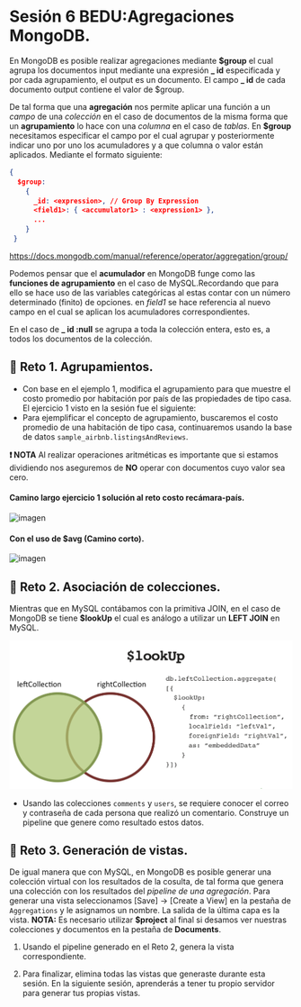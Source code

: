 # Sesión 6 BEDU:Agregaciones MongoDB.

En MongoDB es posible realizar agregaciones mediante **$group** el cual agrupa los documentos input mediante una expresión **_ id** especificada y por cada agrupamiento, el output es un documento. El campo **_ id** de cada documento output contiene el valor de $group. 

De tal forma que una **agregación** nos permite aplicar una función a un *campo* de una *colección* en el caso de documentos de la misma forma que un **agrupamiento** lo hace con una *columna* en el caso de *tablas*. En **$group** necesitamos especificar el campo por el cual agrupar y posteriormente indicar uno por uno los acumuladores y a que columna o valor están aplicados. Mediante el formato siguiente:

```json
{
  $group:
    {
      _id: <expression>, // Group By Expression
      <field1>: { <accumulator1> : <expression1> },
      ...
    }
 }
```        
https://docs.mongodb.com/manual/reference/operator/aggregation/group/
        
Podemos pensar que el **acumulador** en MongoDB funge como las **funciones de agrupamiento** en el caso de MySQL.Recordando que para ello se hace uso de las variables categóricas al estas contar con un número determinado (finito) de opciones. en *field1* se hace referencia al nuevo campo en el cual se aplican los acumuladores correspondientes.

En el caso de **_ id :null** se agrupa a toda la colección entera, esto es, a todos los documentos de la colección.


## :pushpin: Reto 1. Agrupamientos. 
- Con base en el ejemplo 1, modifica el agrupamiento para que muestre el costo promedio por habitación por país de las propiedades de tipo casa. El ejercicio 1 visto en la sesión fue el siguiente: 
- Para ejemplificar el concepto de agrupamiento, buscaremos el costo promedio de una habitación de tipo casa, continuaremos usando la base de datos `sample_airbnb.listingsAndReviews`.

**:exclamation: NOTA** Al realizar operaciones aritméticas es importante que si estamos dividiendo nos aseguremos de **NO** operar con documentos cuyo valor sea cero. 
#### Camino largo ejercicio 1 solución al reto costo recámara-país.
![imagen](imagenes/costo_recamara_largo.png)
#### Con el uso de $avg (Camino corto).
![imagen](imagenes/costo_recamara_corto.png)
## :pushpin: Reto 2. Asociación de colecciones.
Mientras que en MySQL contábamos con la primitiva JOIN, en el caso de MongoDB se tiene **$lookUp** el cual es análogo a utilizar un **LEFT JOIN** en MySQL.

![imagen](imagenes/lookUp.png)



- Usando las colecciones `comments` y `users`, se requiere conocer el correo y contraseña de cada persona que realizó un comentario. Construye un pipeline que genere como resultado estos datos.

## :pushpin: Reto 3. Generación de vistas.
De igual manera que con MySQL, en MongoDB es posible generar una colección virtual con los resultados de la cosulta, de tal forma que genera una colección con los resultados del *pipeline de una agregación*. Para generar una vista seleccionamos [Save] -> [Create a View] en la pestaña de `Aggregations` y le asignamos un nombre. La salida de la última capa es la vista. **NOTA:** Es necesario utilizar **$project** al final si desamos ver nuestras colecciones y documentos en la pestaña de **Documents**.

1. Usando el pipeline generado en el Reto 2, genera la vista correspondiente.

2. Para finalizar, elimina todas las vistas que generaste durante esta sesión. En la siguiente sesión, aprenderás a tener tu propio servidor para generar tus propias vistas. 
